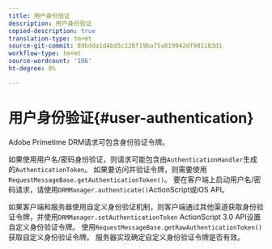 ```yaml
---
title: 用户身份验证
description: 用户身份验证
copied-description: true
translation-type: tm+mt
source-git-commit: 89bdda1d4bd5c126f19ba75a819942df901183d1
workflow-type: tm+mt
source-wordcount: '106'
ht-degree: 0%

---
```



# 用户身份验证{#user-authentication}

Adobe Primetime DRM请求可包含身份验证令牌。

如果使用用户名/密码身份验证，则请求可能包含由`AuthenticationHandler`生成的`AuthenticationToken`。 如果要访问并验证令牌，则需要使用`RequestMessageBase.getAuthenticationToken()`。 要在客户端上启动用户名/密码请求，请使用`DRMManager.authenticate()`ActionScript或iOS API。

如果客户端和服务器使用自定义身份验证机制，则客户端通过其他渠道获取身份验证令牌，并使用`DRMManager.setAuthenticationToken` ActionScript 3.0 API设置自定义身份验证令牌。 使用`RequestMessageBase.getRawAuthenticationToken()`获取自定义身份验证令牌。 服务器实现确定自定义身份验证令牌是否有效。
